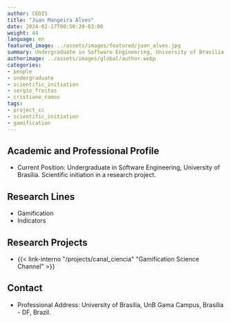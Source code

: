 ```yaml
---
author: CEDIS
title: "Juan Mangeira Alves"
date: 2024-02-17T00:50:20-03:00
weight: 44
language: en
featured_image: ../assets/images/featured/juan_alves.jpg
summary: Undergraduate in Software Engineering, University of Brasília
authorimage: ../assets/images/global/author.webp
categories: 
- people
- undergraduate
- scientific_initiation
- sergio_freitas
- cristiane_ramos
tags: 
- project_cc
- scientific_initiation
- gamification
---
```

## Academic and Professional Profile
- Current Position: Undergraduate in Software Engineering, University of Brasília. Scientific initiation in a research project.

## Research Lines
- Gamification
- Indicators

## Research Projects
- {{< link-interno "/projects/canal_ciencia" "Gamification Science Channel" >}}

## Contact
- Professional Address: University of Brasília, UnB Gama Campus, Brasília - DF, Brazil.